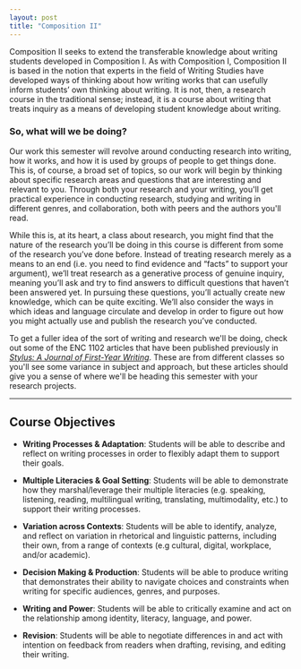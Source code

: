 ```yaml
---
layout: post
title: "Composition II"
---
```


Composition II seeks to extend the transferable knowledge about writing students developed in Composition I. As with Composition I, Composition II is based in the notion that experts in the field of Writing Studies have developed ways of thinking about how writing works that can usefully inform students’ own thinking about writing. It is not, then, a research course in the traditional sense; instead, it is a course about writing that treats inquiry as a means of developing student knowledge about writing. 

### So, what will we be doing?
Our work this semester will revolve around conducting research into writing, how it works, and how it is used by groups of people to get things done. This is, of course, a broad set of topics, so our work will begin by thinking about specific research areas and questions that are interesting and relevant to you. Through both your research and your writing, you'll get practical experience in conducting research, studying and writing in different genres, and collaboration, both with peers and the authors you'll read.

While this is, at its heart, a class about research, you might find that the nature of the research you’ll be doing in this course is different from some of the research you’ve done before. Instead of treating research merely as a means to an end (i.e. you need to find evidence and “facts” to support your argument), we’ll treat research as a generative process of genuine inquiry, meaning you’ll ask and try to find answers to difficult questions that haven’t been answered yet. In pursuing these questions, you’ll actually create new knowledge, which can be quite exciting. We’ll also consider the ways in which ideas and language circulate and develop in order to figure out how you might actually use and publish the research you’ve conducted.

To get a fuller idea of the sort of writing and research we'll be doing, check out some of the ENC 1102 articles that have been published previously in [*Stylus: A Journal of First-Year Writing*](https://cah.ucf.edu/writingrhetoric/stylus/). These are from different classes so you'll see some variance in subject and approach, but these articles should give you a sense of where we'll be heading this semester with your research projects. 

---

## Course Objectives

- **Writing Processes & Adaptation**: Students will be able to describe and reflect on writing processes in order to flexibly adapt them to support their goals.

- **Multiple Literacies & Goal Setting**: Students will be able to demonstrate how they marshal/leverage their multiple literacies (e.g. speaking, listening, reading, multilingual writing, translating, multimodality, etc.) to support their writing processes.

- **Variation across Contexts**: Students will be able to identify, analyze, and reflect on variation in rhetorical and linguistic patterns, including their own, from a range of contexts (e.g cultural, digital, workplace, and/or academic).

- **Decision Making & Production**: Students will be able to produce writing that demonstrates their ability to navigate choices and constraints when writing for specific audiences, genres, and purposes.

- **Writing and Power**: Students will be able to critically examine and act on the relationship among identity, literacy, language, and power.

- **Revision**: Students will be able to negotiate differences in and act with intention on feedback from readers when drafting, revising, and editing their writing.
